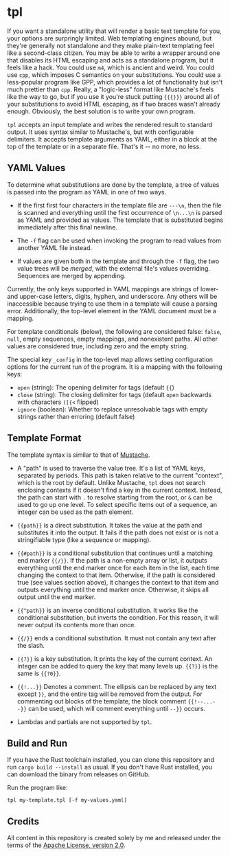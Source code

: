 # tpl

If you want a standalone utility that will render a basic text template for you, your options are surpringly limited.  Web
templating engines abound, but they're generally not standalone and they make plain-text templating feel like a second-class
citizen.  You may be able to write a wrapper around one that disables its HTML escaping and acts as a standalone program, but it
feels like a hack.  You could use `m4`, which is ancient and weird.  You could use `cpp`, which imposes C semantics on your
substitutions.  You could use a less-popular program like GPP, which provides a lot of functionality but isn't much prettier than
`cpp`.  Really, a "logic-less" format like Mustache's feels like the way to go, but if you use it you're stuck putting `{{{}}}`
around all of your substitutions to avoid HTML escaping, as if two braces wasn't already enough.  Obviously, the best solution is to
write your own program.

`tpl` accepts an input template and writes the rendered result to standard output.  It uses syntax similar to Mustache's, but with
configurable delimiters.  It accepts template arguments as YAML, either in a block at the top of the template or in a separate file.
That's it -- no more, no less.

## YAML Values

To determine what substitutiions are done by the template, a tree of values is passed into the program as YAML in one of two ways.

  - If the first first four characters in the template file are `---\n`, then the file is scanned and everything until the first
    occurrence of `\n...\n` is parsed as YAML and provided as values.  The template that is substituted begins immediately after
    this final newline.

  - The `-f` flag can be used when invoking the program to read values from another YAML file instead.

  - If values are given both in the template and through the `-f` flag, the two value trees will be *merged*, with the external
    file's values overriding.  Sequences are merged by appending.

Currently, the only keys supported in YAML mappings are strings of lower- and upper-case letters, digits, hyphen, and underscore.
Any others will be inaccessible because trying to use them in a template will cause a parsing error.  Additionally, the top-level
element in the YAML document must be a mapping.

For template conditionals (below), the following are considered false: `false`, `null`, empty sequences, empty mappings, and
nonexistent paths.  All other values are considered true, including zero and the empty string.

The special key `_config` in the top-level map allows setting configuration options for the current run of the program.  It is a
mapping with the following keys:

  - `open` (string): The opening delimiter for tags (default `{{`)
  - `close` (string): The closing delimiter for tags (default `open` backwards with characters `([{<` flipped)
  - `ignore` (boolean): Whether to replace unresolvable tags with empty strings rather than erroring (default false)

## Template Format

The template syntax is similar to that of [Mustache](https://mustache.github.io/mustache.5.html).

  - A "path" is used to traverse the value tree.  It's a list of YAML keys, separated by periods.  This path is taken relative to
    the current "context", which is the root by default.  Unlike Mustache, `tpl` does not search enclosing contexts if it doesn't
    find a key in the current context.  Instead, the path can start with `.` to resolve starting from the root, or `&` can be used
    to go up one level.  To select specific items out of a sequence, an integer can be used as the path element.

  - `{{path}}` is a direct substitution.  It takes the value at the path and substitutes it into the output.  It fails if the path
    does not exist or is not a stringifiable type (like a sequence or mapping).

  - `{{#path}}` is a conditional substitution that continues until a matching end marker `{{/}}`.  If the path is a non-empty array
    or list, it outputs everything until the end marker once for each item in the list, each time changing the context to that item.
    Otherwise, if the path is considered true (see values section above), it changes the context to that item and outputs everything
    until the end marker once.  Otherwise, it skips all output until the end marker.

  - `{{^path}}` is an inverse conditional substitution.  It works like the conditional substitution, but inverts the condition.  For
    this reason, it will never output its contents more than once.

  - `{{/}}` ends a conditional substitution.  It must not contain any text after the slash.

  - `{{?}}` is a key substitution.  It prints the key of the current context.  An integer can be added to query the key that many
    levels up.  `{{?}}` is the same is `{{?0}}`.

  - `{{!...}}` Denotes a comment.  The ellipsis can be replaced by any text except `}}`, and the entire tag will be removed from the
    output.  For commenting out blocks of the template, the block comment `{{!--...--}}` can be used, which will comment everything
    until `--}}` occurs.

  - Lambdas and partials are not supported by `tpl`.

## Build and Run

If you have the Rust toolchain installed, you can clone this repository and run `cargo build --install` as usual.  If you don't have
Rust installed, you can download the binary from releases on GitHub.

Run the program like:

    tpl my-template.tpl [-f my-values.yaml]

## Credits

All content in this repository is created solely by me and released under the terms of the [Apache License, version
2.0](https://www.apache.org/licenses/LICENSE-2.0).
